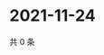 # 2021-11-24

共 0 条

<!-- BEGIN WEIBO -->
<!-- 最后更新时间 Wed Nov 24 2021 16:16:54 GMT+0800 (China Standard Time) -->

<!-- END WEIBO -->
